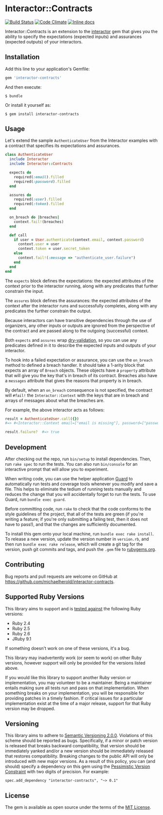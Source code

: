 # Interactor::Contracts

[![Build Status](https://travis-ci.org/michaelherold/interactor-contracts.svg)][travis]
[![Code Climate](https://codeclimate.com/github/michaelherold/interactor-contracts/badges/gpa.svg)][codeclimate]
[![Inline docs](http://inch-ci.org/github/michaelherold/interactor-contracts.svg?branch=master)][inch]

[codeclimate]: https://codeclimate.com/github/michaelherold/interactor-contracts
[inch]: http://inch-ci.org/github/michaelherold/interactor-contracts
[travis]: https://travis-ci.org/michaelherold/interactor-contracts

Interactor::Contracts is an extension to the [interactor] gem that gives you
the ability to specify the expectations (expected inputs) and assurances
(expected outputs) of your interactors.

[interactor]: https://github.com/collectiveidea/interactor

## Installation

Add this line to your application's Gemfile:

```ruby
gem 'interactor-contracts'
```

And then execute:

    $ bundle

Or install it yourself as:

    $ gem install interactor-contracts

## Usage

Let's extend the sample `AuthenticateUser` from the Interactor examples with a
contract that specifies its expectations and assurances.

```ruby
class AuthenticateUser
  include Interactor
  include Interactor::Contracts

  expects do
    required(:email).filled
    required(:password).filled
  end

  assures do
    required(:user).filled
    required(:token).filled
  end

  on_breach do |breaches|
    context.fail!(breaches)
  end

  def call
    if user = User.authenticate(context.email, context.password)
      context.user = user
      context.token = user.secret_token
    else
      context.fail!(:message => "authenticate_user.failure")
    end
  end
end
```

The `expects` block defines the expectations: the expected attributes of the
context prior to the interactor running, along with any predicates that further
constrain the input.

The `assures` block defines the assurances: the expected attributes of the
context after the interactor runs and successfully completes, along with any
predicates the further constrain the output.

Because interactors can have transitive dependencies through the use of
organizers, any other inputs or outputs are ignored from the perspective of
the contract and are passed along to the outgoing (successful) context.

Both `expects` and `assures` wrap [dry-validation], so you can use any
predicates defined in it to describe the expected inputs and outputs of your
interactor.

To hook into a failed expectation or assurance, you can use the `on_breach`
method to defined a breach handler. It should take a 1-arity block that expects
an array of `Breach` objects. These objects have a `property` attribute that
will give you the key that's in breach of its contract. Breaches also have a
`messages` attribute that gives the reasons that property is in breach.

By default, when an `on_breach` consequence is not specified, the contract will
`#fail!` the `Interactor::Context` with the keys that are in breach and arrays
of messages about what the breaches are.

For example, the above interactor acts as follows:

```ruby
result = AuthenticateUser.call({})
#=> #<Interactor::Context email=["email is missing"], password=["password is missing"]>

result.failure?  #=> true
```

[dry-validation]: https://github.com/dryrb/dry-validation

## Development

After checking out the repo, run `bin/setup` to install dependencies. Then, run
`rake spec` to run the tests. You can also run `bin/console` for an interactive
prompt that will allow you to experiment.

When writing code, you can use the helper application [Guard][guard] to
automatically run tests and coverage tools whenever you modify and save a file.
This helps to eliminate the tedium of running tests manually and reduces the
change that you will accidentally forget to run the tests. To use Guard, run
`bundle exec guard`.

Before committing code, run `rake` to check that the code conforms to the style
guidelines of the project, that all of the tests are green (if you're writing a
feature; if you're only submitting a failing test, then it does not have to
pass!), and that the changes are sufficiently documented.

To install this gem onto your local machine, run `bundle exec rake install`. To
release a new version, update the version number in `version.rb`, and then run
`bundle exec rake release`, which will create a git tag for the version, push
git commits and tags, and push the `.gem` file to [rubygems.org][rubygems].

[guard]: http://guardgem.org
[rubygems]: https://rubygems.org

## Contributing

Bug reports and pull requests are welcome on GitHub at
https://github.com/michaelherold/interactor-contracts.

## Supported Ruby Versions

This library aims to support and is [tested against][travis] the following Ruby
versions:

* Ruby 2.4
* Ruby 2.5
* Ruby 2.6
* JRuby 9.1

If something doesn't work on one of these versions, it's a bug.

This library may inadvertently work (or seem to work) on other Ruby versions,
however support will only be provided for the versions listed above.

If you would like this library to support another Ruby version or
implementation, you may volunteer to be a maintainer. Being a maintainer
entails making sure all tests run and pass on that implementation. When
something breaks on your implementation, you will be responsible for providing
patches in a timely fashion. If critical issues for a particular implementation
exist at the time of a major release, support for that Ruby version may be
dropped.

## Versioning

This library aims to adhere to [Semantic Versioning 2.0.0][semver]. Violations
of this scheme should be reported as bugs. Specifically, if a minor or patch
version is released that breaks backward compatibility, that version should be
immediately yanked and/or a new version should be immediately released that
restores compatibility. Breaking changes to the public API will only be
introduced with new major versions. As a result of this policy, you can (and
should) specify a dependency on this gem using the [Pessimistic Version
Constraint][pessimistic] with two digits of precision. For example:

    spec.add_dependency "interactor-contracts", "~> 0.1"

[pessimistic]: http://guides.rubygems.org/patterns/#pessimistic-version-constraint
[semver]: http://semver.org/spec/v2.0.0.html

## License

The gem is available as open source under the terms of the [MIT License][license].

[license]: http://opensource.org/licenses/MIT.
